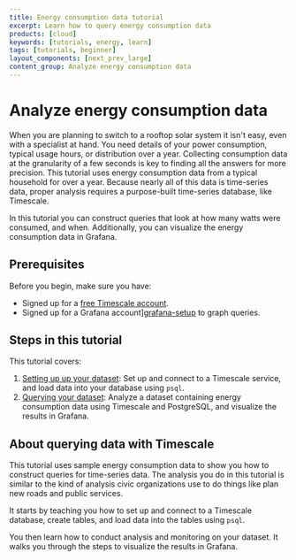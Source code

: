```yaml
---
title: Energy consumption data tutorial
excerpt: Learn how to query energy consumption data
products: [cloud]
keywords: [tutorials, energy, learn]
tags: [tutorials, beginner]
layout_components: [next_prev_large]
content_group: Analyze energy consumption data
---
```


# Analyze energy consumption data

When you are planning to switch to a rooftop solar system it isn't easy, even
with a specialist at hand. You need details of your power consumption, typical
usage hours, or distribution over a year. Collecting consumption data at the
granularity of a few seconds is key to finding all the answers for more
precision. This tutorial uses energy consumption data from a typical household
for over a year. Because nearly all of this data is time-series data, proper
analysis requires a purpose-built time-series database, like Timescale.

In this tutorial you can construct queries that look at how many watts were
consumed, and when. Additionally, you can visualize the energy consumption data
in Grafana.

## Prerequisites

Before you begin, make sure you have:

*   Signed up for a [free Timescale account][cloud-install].
*   <Optional />Signed up for a Grafana account][grafana-setup] to graph queries.

## Steps in this tutorial

This tutorial covers:

1.  [Setting up up your dataset][dataset-energy]: Set up and connect to a
    Timescale service, and load data into your database using `psql`.
1.  [Querying your dataset][query-energy]: Analyze a dataset containing energy
    consumption data using Timescale and PostgreSQL, and visualize the
    results in Grafana.

## About querying data with Timescale

This tutorial uses sample energy consumption data to show you how to construct
queries for time-series data. The analysis you do in this tutorial is
similar to the kind of analysis civic organizations use to do things like plan
new roads and public services.

It starts by teaching you how to set up and connect to a Timescale database,
create tables, and load data into the tables using `psql`.

You then learn how to conduct analysis and monitoring on your dataset. It walks
you through the steps to visualize the results in Grafana.

[dataset-energy]: /tutorials/:currentVersion:/energy-data/dataset-energy/
[query-energy]: /tutorials/:currentVersion:/energy-data/query-energy/
[cloud-install]: /getting-started/latest/
[grafana-setup]: /use-timescale/:currentVersion:/integrations/obervability-alerting/grafana/installation/
